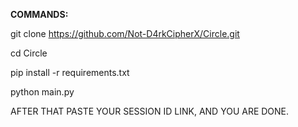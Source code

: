 **COMMANDS:**

git clone https://github.com/Not-D4rkCipherX/Circle.git

cd Circle

pip install -r requirements.txt

python main.py

AFTER THAT PASTE YOUR SESSION ID LINK, AND YOU ARE DONE.
